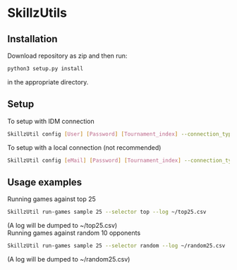 # SkillzUtils

## Installation
Download repository as zip and then run:
```bash
python3 setup.py install
```
in the appropriate directory.

## Setup
To setup with IDM connection
```bash
SkillzUtil config [User] [Password] [Tournament_index] --connection_type idm
```

To setup with a local connection (not recommended)
```bash
SkillzUtil config [eMail] [Password] [Tournament_index] --connection_type local
```

## Usage examples
Running games against top 25
```bash
SkillzUtil run-games sample 25 --selector top --log ~/top25.csv
```
(A log will be dumped to ~/top25.csv)
<br/>
Running games against random 10 opponents
```bash
SkillzUtil run-games sample 25 --selector random --log ~/random25.csv
```
(A log will be dumped to ~/random25.csv)